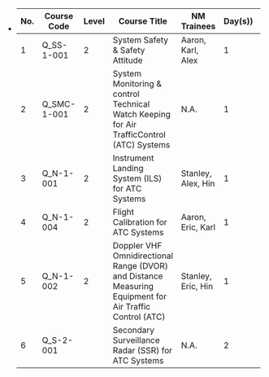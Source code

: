 - | No. | Course Code  | Level                 | Course Title                                                                                             | NM Trainees              | Day(s)) | Training Date  |
  |-----|--------------|-----------------------|----------------------------------------------------------------------------------------------------------|--------------------------|----------|----------------|
  | 1   | Q_SS-1-001   |  2 | System Safety & Safety Attitude                                                                          | Aaron, Karl, Alex  | 1        |~~[[2022-10-07 Fri]]~~      |
  | 2   | Q_SMC-1-001  |  2 | System Monitoring & control Technical Watch Keeping for Air TrafficControl (ATC) Systems                 | N.A.                     | 1        | -  |
  | 3   | Q_N-1-001    |  2 | Instrument Landing System (ILS) for ATC Systems                                                          | Stanley, Alex, Hin       | 1        |  ~~[[2022-11-01 Tue]]~~     |
  | 4   | Q_N-1-004    |  2 | Flight Calibration for ATC Systems                                                                       | Aaron, Eric, Karl  | 1        | [[2022-11-25 Fri]]      |
  | 5   | Q_N-1-002    |  2 | Doppler VHF Omnidirectional Range (DVOR) and Distance Measuring Equipment for Air Traffic Control (ATC)  | Stanley, Eric, Hin| 1        | [[2022-12-14 Wed]]      |       
  | 6   | Q_S-2-001    |  | Secondary Surveillance Radar (SSR) for ATC Systems                                                       | N.A.                     | 2        | -  |